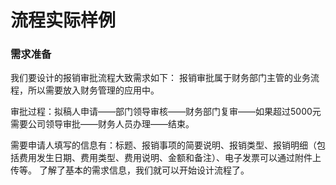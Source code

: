 # 流程实际样例

### 需求准备 

我们要设计的报销审批流程大致需求如下： 报销审批属于财务部门主管的业务流程，所以需要放入财务管理的应用中。 

审批过程：拟稿人申请——部门领导审核——财务部门复审——如果超过5000元需要公司领导审批——财务人员办理——结束。 

需要申请人填写的信息有：标题、报销事项的简要说明、报销类型、报销明细（包括费用发生日期、费用类型、费用说明、金额和备注）、电子发票可以通过附件上传等。 了解了基本的需求信息，我们就可以开始设计流程了。

